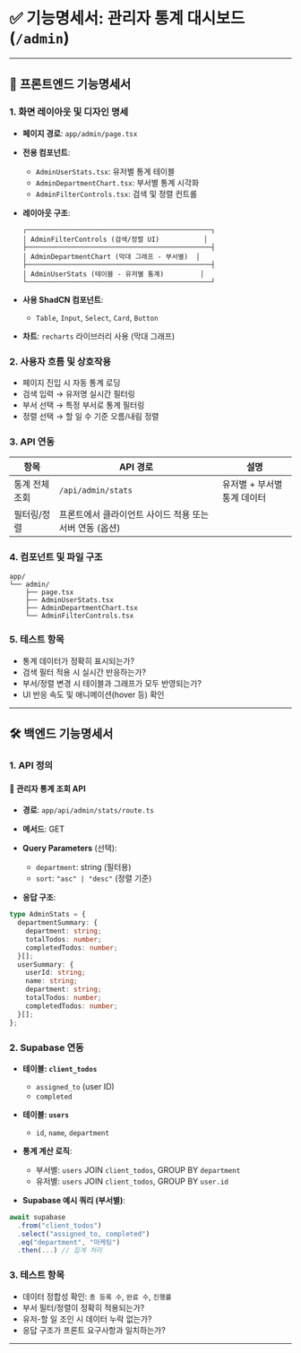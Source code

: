 
# ✅ 기능명세서: 관리자 통계 대시보드 (`/admin`)

---

## 📘 프론트엔드 기능명세서

### 1. 화면 레이아웃 및 디자인 명세

* **페이지 경로**: `app/admin/page.tsx`

* **전용 컴포넌트**:

  * `AdminUserStats.tsx`: 유저별 통계 테이블
  * `AdminDepartmentChart.tsx`: 부서별 통계 시각화
  * `AdminFilterControls.tsx`: 검색 및 정렬 컨트롤

* **레이아웃 구조**:

  ```
  ┌──────────────────────────────────────────────┐
  │ AdminFilterControls (검색/정렬 UI)           │
  ├──────────────────────────────────────────────┤
  │ AdminDepartmentChart (막대 그래프 - 부서별)  │
  ├──────────────────────────────────────────────┤
  │ AdminUserStats (테이블 - 유저별 통계)         │
  └──────────────────────────────────────────────┘
  ```

* **사용 ShadCN 컴포넌트**:

  * `Table`, `Input`, `Select`, `Card`, `Button`

* **차트**: `recharts` 라이브러리 사용 (막대 그래프)

### 2. 사용자 흐름 및 상호작용

* 페이지 진입 시 자동 통계 로딩
* 검색 입력 → 유저명 실시간 필터링
* 부서 선택 → 특정 부서로 통계 필터링
* 정렬 선택 → 할 일 수 기준 오름/내림 정렬

### 3. API 연동

| 항목       | API 경로                           | 설명               |
| -------- | -------------------------------- | ---------------- |
| 통계 전체 조회 | `/api/admin/stats`               | 유저별 + 부서별 통계 데이터 |
| 필터링/정렬   | 프론트에서 클라이언트 사이드 적용 또는 서버 연동 (옵션) |                  |

### 4. 컴포넌트 및 파일 구조

```
app/
└── admin/
    ├── page.tsx
    ├── AdminUserStats.tsx
    ├── AdminDepartmentChart.tsx
    └── AdminFilterControls.tsx
```

### 5. 테스트 항목

* 통계 데이터가 정확히 표시되는가?
* 검색 필터 적용 시 실시간 반응하는가?
* 부서/정렬 변경 시 테이블과 그래프가 모두 반영되는가?
* UI 반응 속도 및 애니메이션(hover 등) 확인

---

## 🛠️ 백엔드 기능명세서

### 1. API 정의

#### 📌 관리자 통계 조회 API

* **경로**: `app/api/admin/stats/route.ts`

* **메서드**: GET

* **Query Parameters** (선택):

  * `department`: string (필터용)
  * `sort`: `"asc" | "desc"` (정렬 기준)

* **응답 구조**:

```ts
type AdminStats = {
  departmentSummary: {
    department: string;
    totalTodos: number;
    completedTodos: number;
  }[];
  userSummary: {
    userId: string;
    name: string;
    department: string;
    totalTodos: number;
    completedTodos: number;
  }[];
};
```

### 2. Supabase 연동

* **테이블: `client_todos`**

  * `assigned_to` (user ID)
  * `completed`

* **테이블: `users`**

  * `id`, `name`, `department`

* **통계 계산 로직**:

  * 부서별: `users` JOIN `client_todos`, GROUP BY `department`
  * 유저별: `users` JOIN `client_todos`, GROUP BY `user.id`

* **Supabase 예시 쿼리 (부서별)**:

```ts
await supabase
  .from("client_todos")
  .select("assigned_to, completed")
  .eq("department", "마케팅")
  .then(...) // 집계 처리
```

### 3. 테스트 항목

* 데이터 정합성 확인: `총 등록 수`, `완료 수`, `진행률`
* 부서 필터/정렬이 정확히 적용되는가?
* 유저-할 일 조인 시 데이터 누락 없는가?
* 응답 구조가 프론트 요구사항과 일치하는가?

---